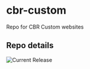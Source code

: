 # cbr-custom
Repo for CBR Custom websites 


## Repo details

![Current Release](https://img.shields.io/badge/release-v0.2.4-blue)

